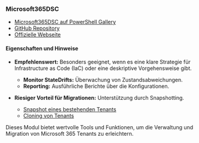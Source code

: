 ### **Microsoft365DSC**

- [Microsoft365DSC auf PowerShell Gallery](https://www.powershellgallery.com/packages/Microsoft365DSC/1.24.529.1)
- [GitHub Repository](https://github.com/Microsoft/Microsoft365DSC)
- [Offizielle Webseite](https://microsoft365dsc.com/)

#### **Eigenschaften und Hinweise**

- **Empfehlenswert:** Besonders geeignet, wenn es eine klare Strategie für Infrastructure as Code (IaC) oder eine deskriptive Vorgehensweise gibt.
    - **Monitor StateDrifts:** Überwachung von Zustandsabweichungen.
    - **Reporting:** Ausführliche Berichte über die Konfigurationen.

- **Riesiger Vorteil für Migrationen:** Unterstützung durch Snapshotting.
    - [Snapshot eines bestehenden Tenants](https://microsoft365dsc.com/user-guide/get-started/snapshot-of-existing-tenant/)
    - [Cloning von Tenants](https://microsoft365dsc.com/user-guide/get-started/cloning-tenants/)

Dieses Modul bietet wertvolle Tools und Funktionen, um die Verwaltung und Migration von Microsoft 365 Tenants zu erleichtern.
